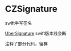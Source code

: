 # CZSignature
swift手写签名

[UberSignature](https://github.com/uber/UberSignature) swift版本线会断

注释了部分代码，留存

